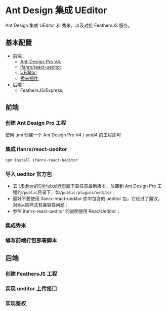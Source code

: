 # Ant Design 集成 UEditor

Ant Design 集成 UEditor 和 秀米，以及对接 FeathersJS 服务。

## 基本配置

* 前端：
    - [Ant-Design-Pro V4](https://pro.ant.design/);
    - [ifanrx/react-ueditor](https://github.com/ifanrx/react-ueditor);
    - [UEditor](https://github.com/fex-team/ueditor/releases);
    - [秀米插件](https://xiumi.us/connect/ue/);
* 后端：
    - FeathersJS/Express;

## 前端

### 创建 Ant Design Pro 工程

使用 umi 创建一个 Ant Design Pro V4 / antd4 的工程即可

### 集成 ifanrx/react-ueditor

``` bash
npm install ifanrx-react-ueditor
```

### 导入 ueditor 官方包

- 去 [UEditor的GitHub发行页面](https://github.com/fex-team/ueditor/releases)下载任意最新版本，放置到 Ant Design Pro 工程的`/public`目录下，如`/public/plugins/ueditor`；
- 最好不要使用 ifanrx-react-ueditor 库中包含的 ueditor 包，它经过了魔改，对`秀米`的样式有兼容性问题；
- 参照 ifanrx-react-ueditor 的说明使用 ReactUeditor；

### 集成秀米

### 编写前端打包部署脚本

## 后端

### 创建 FeathersJS 工程

### 实现 ueditor 上传接口

### 实现鉴权
